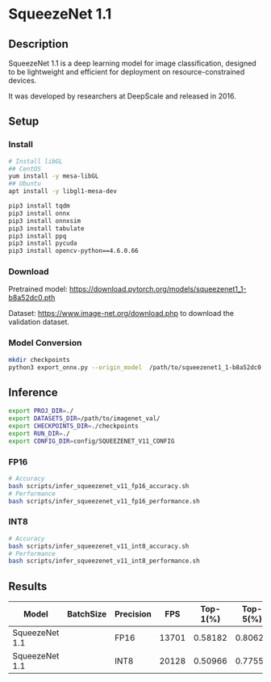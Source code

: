 # SqueezeNet 1.1

## Description

SqueezeNet 1.1 is a deep learning model for image classification, designed to be lightweight and efficient for deployment on resource-constrained devices.

It was developed by researchers at DeepScale and released in 2016.

## Setup

### Install

```bash
# Install libGL
## CentOS
yum install -y mesa-libGL
## Ubuntu
apt install -y libgl1-mesa-dev

pip3 install tqdm
pip3 install onnx
pip3 install onnxsim
pip3 install tabulate
pip3 install ppq
pip3 install pycuda
pip3 install opencv-python==4.6.0.66
```

### Download

Pretrained model: <https://download.pytorch.org/models/squeezenet1_1-b8a52dc0.pth>

Dataset: <https://www.image-net.org/download.php> to download the validation dataset.

### Model Conversion

```bash
mkdir checkpoints 
python3 export_onnx.py --origin_model  /path/to/squeezenet1_1-b8a52dc0.pth --output_model checkpoints/squeezenetv11.onnx
```

## Inference

```bash
export PROJ_DIR=./
export DATASETS_DIR=/path/to/imagenet_val/
export CHECKPOINTS_DIR=./checkpoints
export RUN_DIR=./
export CONFIG_DIR=config/SQUEEZENET_V11_CONFIG

```

### FP16

```bash
# Accuracy
bash scripts/infer_squeezenet_v11_fp16_accuracy.sh
# Performance
bash scripts/infer_squeezenet_v11_fp16_performance.sh
```

### INT8

```bash
# Accuracy
bash scripts/infer_squeezenet_v11_int8_accuracy.sh
# Performance
bash scripts/infer_squeezenet_v11_int8_performance.sh
```

## Results

Model          |BatchSize  |Precision |FPS      |Top-1(%)  |Top-5(%)
---------------|-----------|----------|---------|----------|--------
SqueezeNet 1.1 |           |   FP16   | 13701 |  0.58182  | 0.80622
SqueezeNet 1.1 |           |   INT8   | 20128 |  0.50966  | 0.77552
